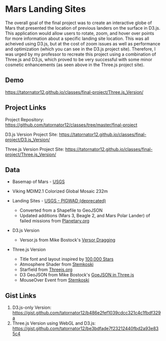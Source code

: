 # Mars Landing Sites

The overall goal of the final project was to create an interactive globe of Mars that presented the location of previous landers on the surface in D3.js. This application would allow users to rotate, zoom, and hover over points for more information about a specific landing site location. This was all acheived using D3.js, but at the cost of zoom issues as well as performance and optimization (which you can see in the D3.js project site). Therefore, I was urged by my professor to recreate this project using a combination of Three.js and D3.js, which proved to be very successful with some minor cosmetic enhancements (as seen above in the Three.js project site).

## Demo

https://tatornator12.github.io/classes/final-project/Three.js_Version/

## Project Links

Project Repository: https://github.com/tatornator12/classes/tree/master/final-project

D3.js Version Project Site: https://tatornator12.github.io/classes/final-project/D3.js_Version/

Three.js Version Project Site: https://tatornator12.github.io/classes/final-project/Three.js_Version/

## Data

* Basemap of Mars - [USGS](https://astrogeology.usgs.gov/search/map/Mars/Viking/MDIM21/Mars_Viking_MDIM21_ClrMosaic_global_232m)
* Viking MDIM2.1 Colorized Global Mosaic 232m
* Landing Sites - [USGS - PIGWAD (deprecated)](ftp://pdsimage2.wr.usgs.gov/pub/pigpen/mars/Nomenclature/)
    * Converted from a Shapefile to GeoJSON
    * Updated additions (Mars 3, Beagle 2, and Mars Polar Lander) of failed missions from [Planetary.org](http://www.planetary.org/multimedia/space-images/charts/mars_landing_site_map_lakdawalla.html)
        
* D3.js Version
    * Versor.js from Mike Bostock's [Versor Dragging](https://bl.ocks.org/mbostock/7ea1dde508cec6d2d95306f92642bc42)
      
* Three.js Version
    * Title font and layout inspired by [100,000 Stars](https://www.chromeexperiments.com/experiment/100000-stars)
    * Atmosphere Shader from [Stemkoski](https://github.com/stemkoski/stemkoski.github.com/blob/master/Three.js/Shader-Halo.html)
    * Starfield from [Threejs.org](https://threejs.org/docs/index.html#api/materials/PointsMaterial)
    * D3 GeoJSON from Mike Bostock's [GoeJSON in Three.js](https://bl.ocks.org/mbostock/2b85250396c17a79155302f91ec21224)
    * MouseOver Event from [Stemkoski](https://github.com/stemkoski/stemkoski.github.com/blob/master/Three.js/Mouse-Over.html)

## Gist Links

1. D3.js-only Version: https://gist.github.com/tatornator12/b486e2fef1039cdcc321c4c1fbdf329a
2. Three.js Version using WebGL and D3.js: https://gist.github.com/tatornator12/be3bdfade7f23212440fbd2a93e835c4
